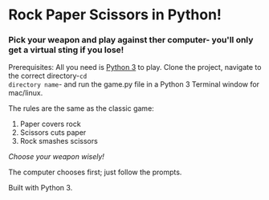 # Rock Paper Scissors in Python!

### Pick your weapon and play against ther computer- you'll only get a virtual sting if you lose!
Prerequisites: All you need is [Python 3](https://www.python.org/download/releases/3.0) to play.
Clone the project, navigate to the correct directory-<code>cd directory name</code>- and run the game.py file in a Python 3 Terminal window for mac/linux.

The rules are the same as the classic game:

1. Paper covers rock
2. Scissors cuts paper
3. Rock smashes scissors

*Choose your weapon wisely!*

The computer chooses first; just follow the prompts.

Built with Python 3.